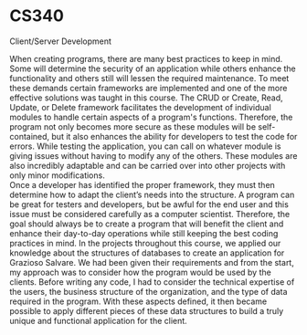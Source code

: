 # CS340
Client/Server Development


  When creating programs, there are many best practices to keep in mind. Some will determine the security of an application while others enhance the functionality and others still will lessen the required maintenance. To meet these demands certain frameworks are implemented and one of the more effective solutions was taught in this course. The CRUD or Create, Read, Update, or Delete framework facilitates the development of individual modules to handle certain aspects of a program's functions. Therefore, the program not only becomes more secure as these modules will be self-contained, but it also enhances the ability for developers to test the code for errors. While testing the application, you can call on whatever module is giving issues without having to modify any of the others. These modules are also incredibly adaptable and can be carried over into other projects with only minor modifications. 
  </br>Once a developer has identified the proper framework, they must then determine how to adapt the client’s needs into the structure. A program can be great for testers and developers, but be awful for the end user and this issue must be considered carefully as a computer scientist. Therefore, the goal should always be to create a program that will benefit the client and enhance their day-to-day operations while still keeping the best coding practices in mind. In the projects throughout this course, we applied our knowledge about the structures of databases to create an application for Grazioso Salvare. We had been given their requirements and from the start, my approach was to consider how the program would be used by the clients. Before writing any code, I had to consider the technical expertise of the users, the business structure of the organization, and the type of data required in the program. With these aspects defined, it then became possible to apply different pieces of these data structures to build a truly unique and functional application for the client.
